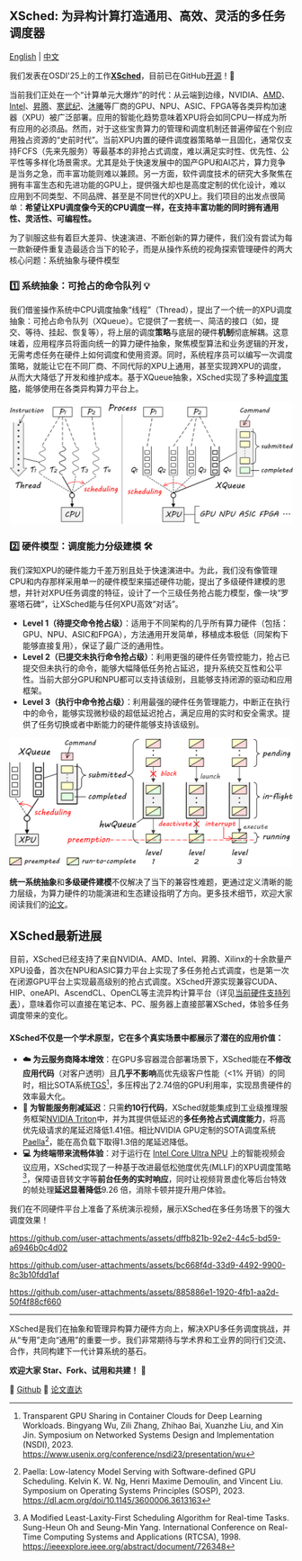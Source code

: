 ## XSched: 为异构计算打造通用、高效、灵活的多任务调度器

[English](xsched-intro-2025-en.md) | [中文](xsched-intro-2025-zh.md)

我们发表在OSDI'25上的工作[**XSched**](https://www.usenix.org/conference/osdi25/presentation/shen-weihang)，目前已在GitHub[开源](https://github.com/XpuOS/xsched)！🚀

当前我们正处在一个“计算单元大爆炸”的时代：从云端到边缘，NVIDIA、[AMD](https://www.amd.com/en/products/graphics/radeon-ai.html)、[Intel](https://www.intel.com/content/www/us/en/products/details/embedded-processors/core-ultra.html)、[昇腾](https://www.hiascend.com/)、[寒武纪](https://www.cambricon.com/)、[沐曦](https://www.metax-tech.com/)等厂商的GPU、NPU、ASIC、FPGA等各类异构加速器（XPU）被广泛部署。应用的智能化趋势意味着XPU将会如同CPU一样成为所有应用的必须品。然而，对于这些宝贵算力的管理和调度机制还普遍停留在个别应用独占资源的“史前时代”。当前XPU内置的硬件调度器策略单一且固化，通常仅支持FCFS（先来先服务）等最基本的非抢占式调度，难以满足实时性、优先性、公平性等多样化场景需求。尤其是处于快速发展中的国产GPU和AI芯片，算力竞争是当务之急，而丰富功能则难以兼顾。另一方面，软件调度技术的研究大多聚焦在拥有丰富生态和先进功能的GPU上，提供强大却也是高度定制的优化设计，难以应用到不同类型、不同品牌、甚至是不同世代的XPU上。我们项目的出发点很简单：**希望让XPU调度像今天的CPU调度一样，在支持丰富功能的同时拥有通用性、灵活性、可编程性。**

为了驯服这些有着巨大差异、快速演进、不断创新的算力硬件，我们没有尝试为每一款新硬件重复造最适合当下的轮子，而是从操作系统的视角探索管理硬件的两大核心问题：系统抽象与硬件模型

### 1️⃣ 系统抽象：可抢占的命令队列 💡

我们借鉴操作系统中CPU调度抽象“线程”（Thread），提出了一个统一的XPU调度抽象：可抢占命令队列（XQueue）。它提供了一套统一、简洁的接口（如，提交、等待、挂起、恢复等），将上层的调度**策略**与底层的硬件**机制**彻底解耦。这意味着，应用程序员将面向统一的算力硬件抽象，聚焦模型算法和业务逻辑的开发，无需考虑任务在硬件上如何调度和使用资源。同时，系统程序员可以编写一次调度策略，就能让它在不同厂商、不同代际的XPU上通用，甚至实现跨XPU的调度，从而大大降低了开发和维护成本。基于XQueue抽象，XSched实现了多种[调度策略](https://github.com/XpuOS/xsched/blob/main/sched/README.md)，能够使用在各类异构算力平台上。

<div align="center">
<img src="/docs/img/xqueue-abstraction.png" alt="XQueue Abstraction" width="600" />
</div>

### 2️⃣ 硬件模型：调度能力分级建模 🛠️

我们深知XPU的硬件能力千差万别且处于快速演进中。为此，我们没有像管理CPU和内存那样采用单一的硬件模型来描述硬件功能，提出了多级硬件建模的思想，并针对XPU任务调度的特征，设计了一个三级任务抢占能力模型，像一块“罗塞塔石碑”，让XSched能与任何XPU高效“对话”。

- **Level 1（待提交命令抢占级）**：适用于不同架构的几乎所有算力硬件（包括：GPU、NPU、ASIC和FPGA），方法通用开发简单，移植成本极低（同架构下能够直接复用），保证了最广泛的通用性。
- **Level 2（已提交未执行命令抢占级）**：利用更强的硬件任务管控能力，抢占已提交但未执行的命令，能够大幅降低任务抢占延迟，提升系统交互性和公平性。当前大部分GPU和NPU都可以支持该级别，且能够支持闭源的驱动和应用框架。
- **Level 3（执行中命令抢占级）**：利用最强的硬件任务管理能力，中断正在执行中的命令，能够实现微秒级的超低延迟抢占，满足应用的实时和安全需求。提供了任务切换或者中断能力的硬件能够支持该级别。

<div align="center">
<img src="/docs/img/preemption-levels.png" alt="Three preemption levels for XPU scheduling" width="600" />
</div>


**统一系统抽象**和**多级硬件建模**不仅解决了当下的兼容性难题，更通过定义清晰的能力层级，为算力硬件的功能演进和生态建设指明了方向。更多技术细节，欢迎大家阅读我们的[论文](https://ipads.se.sjtu.edu.cn/_media/publications/xsched-osdi25.pdf)。


## XSched最新进展

目前，XSched已经支持了来自NVIDIA、AMD、Intel、昇腾、Xilinx的十余款量产XPU设备，首次在NPU和ASIC算力平台上实现了多任务抢占式调度，也是第一次在闭源GPU平台上实现最高级别的抢占式调度。XSched开源实现兼容CUDA、HIP、oneAPI、AscendCL、OpenCL等主流异构计算平台（详见[当前硬件支持列表](https://github.com/XpuOS/xsched/blob/main/README.md)），意味着你可以直接在笔记本、PC、服务器上直接部署XSched，体验多任务调度带来的变化。


#### XSched不仅是一个学术原型，它在多个真实场景中都展示了潜在的应用价值：

- **☁️ 为云服务商降本增效**：在GPU多容器混合部署场景下，XSched能在**不修改应用代码**（对客户透明）且**几乎不影响**高优先级客户性能（<1% 开销）的同时，相比SOTA系统[TGS](https://github.com/pkusys/TGS)[^1]，多压榨出了2.74倍的GPU利用率，实现昂贵硬件的效率最大化。
- **🤖 为智能服务削减延迟**：只需**约10行代码**，XSched就能集成到工业级推理服务框架[NVIDIA Triton](https://github.com/triton-inference-server/server)中，并为其提供低延迟的**多任务抢占式调度能力**，将高优先级请求的尾延迟降低1.41倍。相比NVIDIA GPU定制的SOTA调度系统[Paella](https://github.com/eniac/paella)[^2]，能在高负载下取得1.3倍的尾延迟降低。
- **💻 为终端带来流畅体验**：对于运行在 [Intel Core Ultra NPU](https://www.intel.cn/content/www/cn/zh/products/details/processors/core-ultra.html) 上的智能视频会议应用，XSched实现了一种基于改进最低松弛度优先(MLLF)的XPU调度策略[^3]，保障语音转文字等**前台任务的实时响应**，同时让视频背景虚化等后台特效的帧处理**延迟显著降低**9.26 倍，消除卡顿并提升用户体验。

我们在不同硬件平台上准备了系统演示视频，展示XSched在多任务场景下的强大调度效果！

https://github.com/user-attachments/assets/dffb821b-92e2-44c5-bd59-a6946b0c4d02

https://github.com/user-attachments/assets/bc668f4d-33d9-4492-9900-8c3b10fdd1af

https://github.com/user-attachments/assets/885886e1-1920-4fb1-aa2d-50f4f88cf660


---

XSched是我们在抽象和管理异构算力硬件方向上，解决XPU多任务调度挑战，并从“专用”走向“通用”的重要一步。我们非常期待与学术界和工业界的同行们交流、合作，共同构建下一代计算系统的基石。

**欢迎大家 Star、Fork、试用和共建！** 🙏

🔗 [Github](https://github.com/XpuOS/xsched) 📄 [论文直达](https://ipads.se.sjtu.edu.cn/_media/publications/xsched-osdi25.pdf)


[^1]: Transparent GPU Sharing in Container Clouds for Deep Learning Workloads. Bingyang Wu, Zili Zhang, Zhihao Bai, Xuanzhe Liu, and Xin Jin. Symposium on Networked Systems Design and Implementation (NSDI), 2023. https://www.usenix.org/conference/nsdi23/presentation/wu 
[^2]: Paella: Low-latency Model Serving with Software-defined GPU Scheduling. Kelvin K. W. Ng, Henri Maxime Demoulin, and Vincent Liu. Symposium on Operating Systems Principles (SOSP), 2023. https://dl.acm.org/doi/10.1145/3600006.3613163
[^3]: A Modified Least-Laxity-First Scheduling Algorithm for Real-time Tasks. Sung-Heun Oh and Seung-Min Yang. International Conference on Real-Time Computing Systems and Applications (RTCSA), 1998.  https://ieeexplore.ieee.org/abstract/document/726348
